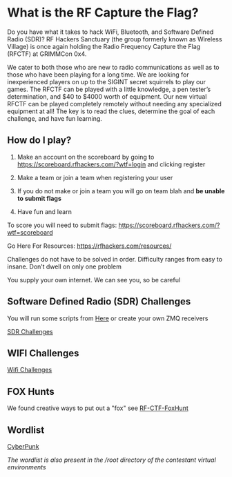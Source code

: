 # What is the RF Capture the Flag?

Do you have what it takes to hack WiFi, Bluetooth, and Software Defined Radio (SDR)?
RF Hackers Sanctuary (the group formerly known as Wireless Village) is once again holding the Radio Frequency Capture the Flag (RFCTF) at GRIMMCon 0x4.

We cater to both those who are new to radio communications as well as to those who have been playing for a long time. We are looking for inexperienced players on up to the SIGINT secret squirrels to play our games. The RFCTF can be played with a little knowledge, a pen tester’s determination, and $40 to $4000 worth of equipment.  Our new virtual RFCTF can be played completely remotely without needing any specialized equipment at all!  The key is to read the clues, determine the goal of each challenge, and have fun learning.

## How do I play?

1. Make an account on the scoreboard by going to https://scoreboard.rfhackers.com/?wtf=login and clicking register

2. Make a team or join a team when registering your user

3. If you do not make or join a team you will go on team blah and **be unable to submit flags**

4.  Have fun and learn


To score you will need to submit flags: https://scoreboard.rfhackers.com/?wtf=scoreboard

Go Here For Resources: https://rfhackers.com/resources/

Challenges do not have to be solved in order. Difficulty ranges from easy to insane. Don’t dwell on only one problem

You supply your own internet. We can see you, so be careful


## Software Defined Radio (SDR) Challenges

You will run some scripts from [Here](https://github.com/rfhs/wctf-sdr-tools) or create your own ZMQ receivers

[SDR Challenges](https://github.com/rfhs/rfhs-wiki/wiki/RF-CTF-SoftwareDefinedRadio-Challenges)

## WIFI Challenges

[Wifi Challenges](https://github.com/rfhs/rfhs-wiki/wiki/RF-CTF-WIFI-Challenges)

## FOX Hunts

We found creative ways to put out a "fox" see [RF-CTF-FoxHunt](RF-CTF-FoxHunt)

## Wordlist

[CyberPunk](https://github.com/rfhs/wctf-files/blob/master/wordlist/cyberpunk.words)


*The wordlist is also present in the /root directory of the contestant virtual environments*
